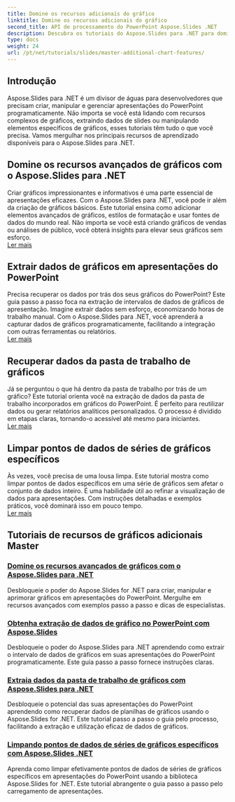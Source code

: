 ```yaml
---
title: Domine os recursos adicionais do gráfico
linktitle: Domine os recursos adicionais do gráfico
second_title: API de processamento do PowerPoint Aspose.Slides .NET
description: Descubra os tutoriais do Aspose.Slides para .NET para dominar recursos avançados de gráficos, extrair dados de gráficos e manipular dados de séries em apresentações do PowerPoint.
type: docs
weight: 24
url: /pt/net/tutorials/slides/master-additional-chart-features/
---
```

## Introdução

Aspose.Slides para .NET é um divisor de águas para desenvolvedores que precisam criar, manipular e gerenciar apresentações do PowerPoint programaticamente. Não importa se você está lidando com recursos complexos de gráficos, extraindo dados de slides ou manipulando elementos específicos de gráficos, esses tutoriais têm tudo o que você precisa. Vamos mergulhar nos principais recursos de aprendizado disponíveis para o Aspose.Slides para .NET.

## Domine os recursos avançados de gráficos com o Aspose.Slides para .NET  
Criar gráficos impressionantes e informativos é uma parte essencial de apresentações eficazes. Com o Aspose.Slides para .NET, você pode ir além da criação de gráficos básicos. Este tutorial ensina como adicionar elementos avançados de gráficos, estilos de formatação e usar fontes de dados do mundo real. Não importa se você está criando gráficos de vendas ou análises de público, você obterá insights para elevar seus gráficos sem esforço.  
[Ler mais](./master-advanced-chart-features/)


## Extrair dados de gráficos em apresentações do PowerPoint  
Precisa recuperar os dados por trás dos seus gráficos do PowerPoint? Este guia passo a passo foca na extração de intervalos de dados de gráficos de apresentação. Imagine extrair dados sem esforço, economizando horas de trabalho manual. Com o Aspose.Slides para .NET, você aprenderá a capturar dados de gráficos programaticamente, facilitando a integração com outras ferramentas ou relatórios.  
[Ler mais](./get-chart-data-extraction/)


## Recuperar dados da pasta de trabalho de gráficos  
Já se perguntou o que há dentro da pasta de trabalho por trás de um gráfico? Este tutorial orienta você na extração de dados da pasta de trabalho incorporados em gráficos do PowerPoint. É perfeito para reutilizar dados ou gerar relatórios analíticos personalizados. O processo é dividido em etapas claras, tornando-o acessível até mesmo para iniciantes.  
[Ler mais](./extract-workbook-data-from-charts/)


## Limpar pontos de dados de séries de gráficos específicos  
Às vezes, você precisa de uma lousa limpa. Este tutorial mostra como limpar pontos de dados específicos em uma série de gráficos sem afetar o conjunto de dados inteiro. É uma habilidade útil ao refinar a visualização de dados para apresentações. Com instruções detalhadas e exemplos práticos, você dominará isso em pouco tempo.  
[Ler mais](./clearing-specific-chart-series-data-points/)

## Tutoriais de recursos de gráficos adicionais Master
### [Domine os recursos avançados de gráficos com o Aspose.Slides para .NET](./master-advanced-chart-features/)
Desbloqueie o poder do Aspose.Slides for .NET para criar, manipular e aprimorar gráficos em apresentações do PowerPoint. Mergulhe em recursos avançados com exemplos passo a passo e dicas de especialistas.
### [Obtenha extração de dados de gráfico no PowerPoint com Aspose.Slides](./get-chart-data-extraction/)
Desbloqueie o poder do Aspose.Slides para .NET aprendendo como extrair o intervalo de dados de gráficos em suas apresentações do PowerPoint programaticamente. Este guia passo a passo fornece instruções claras.
### [Extraia dados da pasta de trabalho de gráficos com Aspose.Slides para .NET](./extract-workbook-data-from-charts/)
Desbloqueie o potencial das suas apresentações do PowerPoint aprendendo como recuperar dados de planilhas de gráficos usando o Aspose.Slides for .NET. Este tutorial passo a passo o guia pelo processo, facilitando a extração e utilização eficaz de dados de gráficos.
### [Limpando pontos de dados de séries de gráficos específicos com Aspose.Slides .NET](./clearing-specific-chart-series-data-points/)
Aprenda como limpar efetivamente pontos de dados de séries de gráficos específicos em apresentações do PowerPoint usando a biblioteca Aspose.Slides for .NET. Este tutorial abrangente o guia passo a passo pelo carregamento de apresentações.